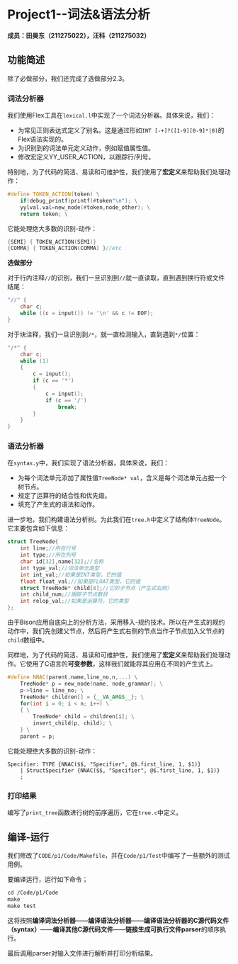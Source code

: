 # Project1--词法&语法分析

**成员：田昊东（211275022），汪科（211275032）**

## 功能简述

除了必做部分，我们还完成了选做部分2.3。

### 词法分析器

我们使用Flex工具在`lexical.l`中实现了一个词法分析器。具体来说，我们：

* 为常见正则表达式定义了别名。这是通过形如`INT [-+]?([1-9][0-9]*|0)`的Flex语法实现的。
* 为识别到的词法单元定义动作，例如赋值属性值。
* 修改宏定义YY_USER_ACTION，以跟踪行/列号。

特别地，为了代码的简洁、易读和可维护性，我们使用了**宏定义**来帮助我们处理动作：

```C++
#define TOKEN_ACTION(token) \
    if(debug_printf)printf(#token"\n"); \
    yylval.val=new_node(#token,node_other); \
    return token; \
```

它能处理绝大多数的识别-动作：

```C++
{SEMI} { TOKEN_ACTION(SEMI)}
{COMMA} { TOKEN_ACTION(COMMA) }//etc
```

**选做部分**

对于行内注释`//`的识别，我们一旦识别到`//`就一直读取，直到遇到换行符或文件结尾：

```C++
"//" { 
    char c;
    while ((c = input()) != '\n' && c != EOF);
}
```

对于块注释，我们一旦识别到`/*`，就一直检测输入，直到遇到`*/`位置：

```C++
"/*" { 
    char c;
    while (1) 
    { 
        c = input(); 
        if (c == '*') 
        { 
            c = input();
            if (c == '/') 
                break;
        }
    } 
}
```

### 语法分析器

在`syntax.y`中，我们实现了语法分析器，具体来说，我们：

* 为每个词法单元添加了属性值`TreeNode* val`，含义是每个词法单元占据一个树节点。
* 规定了运算符的结合性和优先级。
* 填充了产生式的语法和动作。

进一步地，我们构建语法分析树。为此我们在`tree.h`中定义了结构体`TreeNode`。它主要包含如下信息：

```C++
struct TreeNode{
    int line;//所在行号
    int type;//所在列号
    char id[32],name[32];//名称
    int type_val;//词法单元类型
    int int_val;//如果是INT类型，它的值
    float float_val;//如果是FLOAT类型，它的值
    struct TreeNode* child[8];//它的子节点（产生式右侧）
    int child_num;//跟踪子节点数目
    int relop_val;//如果是运算符，它的类型
};
```

由于Bison应用自底向上的分析方法，采用移入-规约技术。所以在产生式的规约动作中，我们先创建父节点，然后将产生式右侧的节点当作子节点加入父节点的`child`数组中。

同样地，为了代码的简洁、易读和可维护性，我们使用了**宏定义**来帮助我们处理动作。它使用了C语言的**可变参数**，这样我们就能将其应用在不同的产生式上。

```C++
#define NNAC(parent,name,line_no,n,...) \
    TreeNode* p = new_node(name, node_grammar); \
    p->line = line_no; \
    TreeNode* children[] = {__VA_ARGS__}; \
    for(int i = 0; i < n; i++) \
    { \
        TreeNode* child = children[i]; \
        insert_child(p, child); \
    } \
    parent = p;
```

它能处理绝大多数的识别-动作：

```Bison
Specifier: TYPE {NNAC($$, "Specifier", @$.first_line, 1, $1)}
    | StructSpecifier {NNAC($$, "Specifier", @$.first_line, 1, $1)}
    ;
```

### 打印结果

编写了`print_tree`函数进行树的前序遍历，它在`tree.c`中定义。

## 编译-运行

我们修改了`CODE/p1/Code/Makefile`，并在`Code/p1/Test`中编写了一些额外的测试用例。

要编译运行，运行如下命令；

```makefile
cd /Code/p1/Code
make
make test
```

这将按照**编译词法分析器**——**编译语法分析器**——**编译语法分析器的C源代码文件（syntax）**——**编译其他C源代码文件**——**链接生成可执行文件parser**的顺序执行。

最后调用parser对输入文件进行解析并打印分析结果。